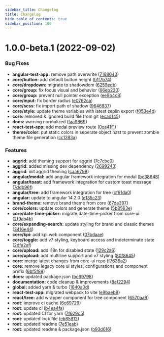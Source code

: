 ```yaml
---
sidebar_title: Changelog
title: Changelog
hide_table_of_contents: true
sidebar_position: 100
---
```

# 1.0.0-beta.1 (2022-09-02)


### Bug Fixes

* **angular-test-app:** remove path overwrite ([7168643](https://***REMOVED***/siemens-ix/siemens-ix/commits/71686434582ae15b313ec54decdc737fac182465))
* **core/button:** add default button height ([b1f7b74](https://***REMOVED***/siemens-ix/siemens-ix/commits/b1f7b7454924ec99c5fc947914dfefb65eeee95a))
* **core/dropdown:** migrate to shadowdom ([6259edb](https://***REMOVED***/siemens-ix/siemens-ix/commits/6259edbe5ea0304494bc3f3e65f3879f2526122d))
* **core/group:** fix focus visual and behavior ([66eb220](https://***REMOVED***/siemens-ix/siemens-ix/commits/66eb2209169d4a5b78d0488fb61879dcbce6d8f7))
* **core/group:** prevent null pointer exception ([ee9b4c8](https://***REMOVED***/siemens-ix/siemens-ix/commits/ee9b4c8c9ea890db73f58f05582bc89dcf852506))
* **core/input:** fix border radius ([e0762ca](https://***REMOVED***/siemens-ix/siemens-ix/commits/e0762cae6784e755d5b754eea786ce3cfc073540))
* **core/scss:** fix import path of shadow ([9646837](https://***REMOVED***/siemens-ix/siemens-ix/commits/9646837b6c2c222a7d9308dd4263aa52615c4d57))
* **core/style:** update theme variables with latest zeplin export ([f053e4d](https://***REMOVED***/siemens-ix/siemens-ix/commits/f053e4d52ffc6621b4bfcc4cd73cf485b2c6a97d))
* **core:** removed & ignored build file from git ([ecad145](https://***REMOVED***/siemens-ix/siemens-ix/commits/ecad1457fc97bc92635ca0646c811065d49d507c))
* **docs:** warning normalized ([faa9869](https://***REMOVED***/siemens-ix/siemens-ix/commits/faa986951aeb76e532cbfbca40a0eaf90eb95d9a))
* **react-test-app:** add modal preview route ([0ca41f1](https://***REMOVED***/siemens-ix/siemens-ix/commits/0ca41f19c91596eca6e08641dcfb53d3723b13f3))
* **theme/color:** put static colors in seperate object hast to prevent zombie theme file generation ([cc1383a](https://***REMOVED***/siemens-ix/siemens-ix/commits/cc1383afb57d33658c1feb1103a4acf9ba16a4d7))


### Features

* **aggrid:** add theming support for aggrid ([7c7cbe0](https://***REMOVED***/siemens-ix/siemens-ix/commits/7c7cbe079873796cfcc7cb4f7ce14ee506d83a2c))
* **aggrid:** added missing dev dependency ([2699243](https://***REMOVED***/siemens-ix/siemens-ix/commits/2699243d14353d65179cbab7489b1e125844c804))
* **aggrid:** init aggrid theming ([caa6798](https://***REMOVED***/siemens-ix/siemens-ix/commits/caa67982c63bcf4d191aaf10133168e14fd8c178))
* **angular/modal:** add angular framework integration for modal ([bc38648](https://***REMOVED***/siemens-ix/siemens-ix/commits/bc38648f7bce978dd3b1c943ce178359775f08f3))
* **angular/toast:** add framework integration for custom toast message ([7ddb96f](https://***REMOVED***/siemens-ix/siemens-ix/commits/7ddb96f1b244b7ec7472e9463aff1f7f6d5ed086))
* **angular/tree:** add framework integration for tree ([cf91da0](https://***REMOVED***/siemens-ix/siemens-ix/commits/cf91da0a4d1b809cd1cf02aebd528c1aca6ab1f4))
* **angular:** update to angular 14.2.0 ([e135c23](https://***REMOVED***/siemens-ix/siemens-ix/commits/e135c231d3c5e97ded92325504992d06d4ecf21e))
* **brand-theme:** remove brand theme from core ([67da397](https://***REMOVED***/siemens-ix/siemens-ix/commits/67da397a8d3152e7f9d4da94867ca13719500c0d))
* **core/colors:** update colors and generate theme ([5b8593e](https://***REMOVED***/siemens-ix/siemens-ix/commits/5b8593e36744f0cc5d0574b81ab6c3bb310b84da))
* **core/date-time-picker:** migrate date-time-picker from core-ui ([2f9ab4b](https://***REMOVED***/siemens-ix/siemens-ix/commits/2f9ab4b175dd10067647bf0be18afb2fbfce6c40))
* **core/expanding-search:** update styling for brand and classic themes ([3416e44](https://***REMOVED***/siemens-ix/siemens-ix/commits/3416e44b5df2721dc3a9c9aae1af42d5e5a9d651))
* **core/kpi:** add kpi web component ([07bdaae](https://***REMOVED***/siemens-ix/siemens-ix/commits/07bdaae4321cd17654dedd229c9f091abbd1cb5b))
* **core/toggle:** add v7 styling, keyboard access and indeterminate state ([2dfa2af](https://***REMOVED***/siemens-ix/siemens-ix/commits/2dfa2af2e985347e7293759ad0e3ddbe3b61b070))
* **core/upload:** add i18n for disabled state ([129c2a6](https://***REMOVED***/siemens-ix/siemens-ix/commits/129c2a65eb2d9ae3c5f03d4aa5868c807fbbb028))
* **core/upload:** add multiline support and v7 styling ([80f8645](https://***REMOVED***/siemens-ix/siemens-ix/commits/80f8645895f41ab29deee240f38295e7dfe6b6b4))
* **core:** merge latest changes from core-ui repo ([f7636a2](https://***REMOVED***/siemens-ix/siemens-ix/commits/f7636a27d9e8729adfb0dd4ee9d040db4864c561))
* **core:** remove legacy core ui styles, configurations and component prefix ([6bf5f88](https://***REMOVED***/siemens-ix/siemens-ix/commits/6bf5f88509822a7b32986e2a44d02331c6db006c))
* **docs:** updated package.json ([bc69798](https://***REMOVED***/siemens-ix/siemens-ix/commits/bc69798ebf0a434bd56d14f5a2d6d3228fddde9f))
* **documentation:** code cleanup & improvements ([8af2294](https://***REMOVED***/siemens-ix/siemens-ix/commits/8af229462ada9dd5abcb8835ac6746f08fedc533))
* **global:** added yarn & turbo ([1640a0d](https://***REMOVED***/siemens-ix/siemens-ix/commits/1640a0dd6e6726a26b46b4c7c2f331897ecc12b0))
* **react-test-app:** migrated webpack  to vite ([e9baeb8](https://***REMOVED***/siemens-ix/siemens-ix/commits/e9baeb8f49d9f4264372ce3683a5bcd8bd2eb3d1))
* **react/tree:** add wrapper component for tree component ([6570aa8](https://***REMOVED***/siemens-ix/siemens-ix/commits/6570aa82039a848eb8d4d62bac81c539785dd6cb))
* **root:** improve ci cache ([6c69729](https://***REMOVED***/siemens-ix/siemens-ix/commits/6c69729e4655d362b443ea563aa795088e591462))
* **root:** update ci ([b4ea4fa](https://***REMOVED***/siemens-ix/siemens-ix/commits/b4ea4fa0c9918ba664f352f0070f6cc93f7aabc7))
* **root:** updated CI for yarn ([7f629c5](https://***REMOVED***/siemens-ix/siemens-ix/commits/7f629c5afd367ad472a7d743c4bf6ec71800a363))
* **root:** updated lock file ([eb65812](https://***REMOVED***/siemens-ix/siemens-ix/commits/eb6581218bec66a7b70970291bcc274ad8f2854c))
* **root:** updated readme ([7e51eab](https://***REMOVED***/siemens-ix/siemens-ix/commits/7e51eab1ee7e9c8218b74e2819c41427da5a767a))
* **root:** updated readme & package.json ([b93d616](https://***REMOVED***/siemens-ix/siemens-ix/commits/b93d6163463a8b2f5cbaef7851243a2743795bf3))



